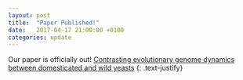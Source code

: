 ```yaml
---
layout: post
title:  "Paper Published!"
date:   2017-04-17 21:00:00 +0100
categories: update
---
```


Our paper is officially out!
[Contrasting evolutionary genome dynamics between domesticated and wild yeasts](https://www.nature.com/ng/journal/vaop/ncurrent/full/ng.3847.html)
{: .text-justify}
